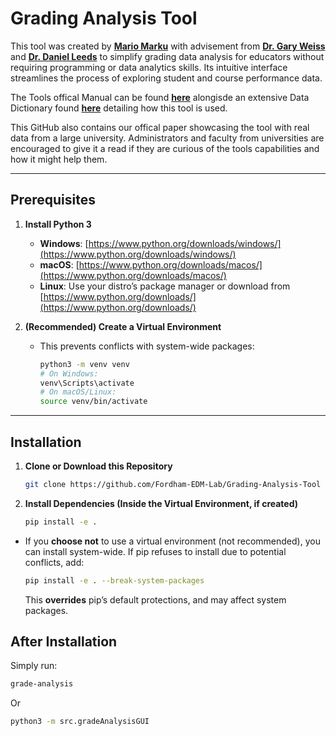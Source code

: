 # Grading Analysis Tool

This tool was created by **[Mario Marku](https://www.linkedin.com/in/mario-marku-384732247/)** with advisement from **[Dr. Gary Weiss](https://storm.cis.fordham.edu/~gweiss/)** and **[Dr. Daniel Leeds](https://storm.cis.fordham.edu/leeds/)** to simplify grading data analysis for educators without requiring programming or data analytics skills. Its intuitive interface streamlines the process of exploring student and course performance data.

The Tools offical Manual can be found **[here]()** alongisde an extensive Data Dictionary found **[here]()** detailing how this tool is used.

This GitHub also contains our offical paper showcasing the tool with real data from a large university. Administrators and faculty from universities are encouraged to give it a read if they are curious of the tools capabilities and how it might help them.

---
## Prerequisites

1.  **Install Python 3**
    * **Windows**: [https://www.python.org/downloads/windows/](https://www.python.org/downloads/windows/)
    * **macOS**: [https://www.python.org/downloads/macos/](https://www.python.org/downloads/macos/)
    * **Linux**: Use your distro’s package manager or download from [https://www.python.org/downloads/](https://www.python.org/downloads/)

2.  **(Recommended) Create a Virtual Environment**
    * This prevents conflicts with system-wide packages:
        ```bash
        python3 -m venv venv
        # On Windows:
        venv\Scripts\activate
        # On macOS/Linux:
        source venv/bin/activate
        ```
---

## Installation

1.  **Clone or Download this Repository**
    ```bash
    git clone https://github.com/Fordham-EDM-Lab/Grading-Analysis-Tool
    ```
2.  **Install Dependencies (Inside the Virtual Environment, if created)**
    ```bash
    pip install -e .
    ```
 * If you **choose not** to use a virtual environment (not recommended), you can install system-wide.
     If pip refuses to install due to potential conflicts, add:
     ```bash
     pip install -e . --break-system-packages
     ```
     This **overrides** pip’s default protections, and may affect system packages.

## After Installation

Simply run:

```bash
grade-analysis
```

Or

```bash
python3 -m src.gradeAnalysisGUI
```
